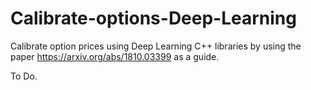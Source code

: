 # Calibrate-options-Deep-Learning

Calibrate option prices using Deep Learning C++ libraries by using the paper https://arxiv.org/abs/1810.03399 as a guide.

To Do.

